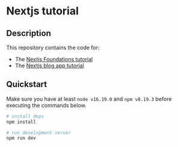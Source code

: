 # Nextjs tutorial

## Description 

This repository contains the code for:
- The [Nextjs Foundations tutorial](https://nextjs.org/learn/foundations/about-nextjs)
- The [Nextjs blog app tutorial](https://nextjs.org/learn/basics/create-nextjs-app)

## Quickstart

Make sure you have at least `node v16.19.0` and `npm v8.19.3` before executing the commands below.

```bash
# install deps
npm install

# run development server
npm run dev
```